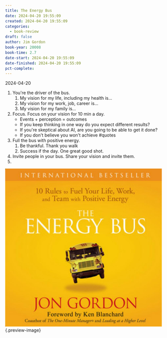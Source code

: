 ```yaml
---
title: The Energy Bus
date: 2024-04-20 19:55:09
created: 2024-04-20 19:55:09
categories:
  - book-review
draft: false
author: Jim Gordon
book-year: 20008
book-time: 2.7
date-start: 2024-04-20 19:55:09
date-finished: 2024-04-20 19:55:09
pct-complete:
---
```



2024-04-20

1. You're the driver of the bus. 
	1. My vision for my life, including my health is...
	2. My vision for my work, job, career is...
	3. My vision for my family is...
2. Focus. Focus on your vision for 10 min a day. 
	- Events + perception = outcomes 
	- If you keep thinking in one way do you expect different results?
	- If you're skeptical about AI, are you going to be able to get it done? 
	- If you don't believe you won't achieve #quotes 
3. Full the bus with positive energy. 
	1. Be thankful. Thank you walk
	2. Success if the day. One great good shot. 
4. Invite people in your bus. Share your vision and invite them. 
5. 

![The Energy Bus](../img/book-the-energy-bus.jpeg){.preview-image}